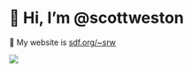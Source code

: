 # 👋 Hi, I’m @scottweston

💞️ My website is [sdf.org/~srw](https://sdf.org/~srw)  

![](https://fedi-badge.deno.dev/@scott@hackerspace.au/posts.svg?style=flat)

<!---
scottweston/scottweston is a ✨ special ✨ repository because its `README.md` (this file) appears on your GitHub profile.
You can click the Preview link to take a look at your changes.
--->
